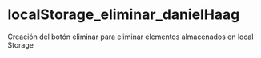 # localStorage_eliminar_danielHaag
Creación del botón eliminar para eliminar elementos almacenados en local Storage

